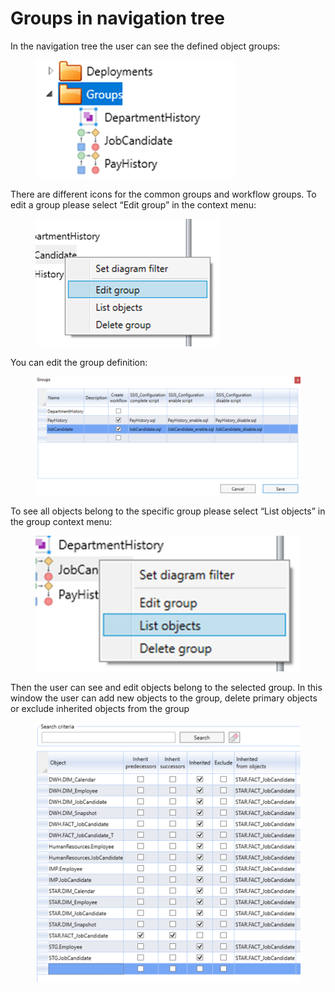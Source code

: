 # Groups in navigation tree

In the navigation tree the user can see the defined object groups:

<figure><img src="../../.gitbook/assets/image (19).png" alt=""><figcaption></figcaption></figure>

There are different icons for the common groups and workflow groups. To edit a group please select “Edit group” in the context menu:

<figure><img src="../../.gitbook/assets/image (20).png" alt=""><figcaption></figcaption></figure>

You can edit the group definition:&#x20;

<figure><img src="../../.gitbook/assets/image (21).png" alt=""><figcaption></figcaption></figure>

&#x20;To see all objects belong to the specific group please select “List objects” in the group context menu:

<figure><img src="../../.gitbook/assets/image (22).png" alt=""><figcaption></figcaption></figure>

Then the user can see and edit objects belong to the selected group. In this window the user can add new objects to the group, delete primary objects or exclude inherited objects from the group

<figure><img src="../../.gitbook/assets/image (23).png" alt=""><figcaption></figcaption></figure>
